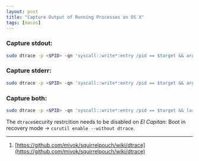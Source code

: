 ```yaml
---
layout: post
title: "Capture Output of Running Processes on OS X"
tags: [macos]
---
```


### Capture stdout:
```bash
sudo dtrace -p <$PID> -qn 'syscall::write*:entry /pid == $target && arg0 == 1/ { printf("%s", copyinstr(arg1, arg2)); }'
```

### Capture stderr:
```bash
sudo dtrace -p <$PID> -qn 'syscall::write*:entry /pid == $target && arg0 == 2/ { printf("%s", copyinstr(arg1, arg2)); }'
```

### Capture both:
```bash
sudo dtrace -p <$PID> -qn 'syscall::write*:entry /pid == $target && (arg0 == 1 || arg0 == 2)/ { printf("%s", copyinstr(arg1, arg2)); }'
```

The `dtrace`security restrcition needs to be disabled on *El Capitan*: Boot in recovery mode -> `csrutil enable --without dtrace`.

---
1. [https://github.com/mivok/squirrelpouch/wiki/dtrace](https://github.com/mivok/squirrelpouch/wiki/dtrace)
